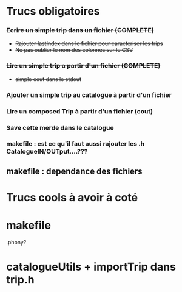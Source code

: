 # Trucs obligatoires

### <s>Ecrire un simple trip dans un fichier (COMPLETE)
- Rajouter lastIndex dans le fichier pour caracteriser les trips
- Ne pas oublier le nom des colonnes sur le CSV
  </s>

### <s>Lire un simple trip a partir d'un fichier (COMPLETE)
- simple cout dans le stdout</s>

### Ajouter un simple trip au catalogue à partir d'un fichier

### Lire un composed Trip à partir d'un fichier (cout)

### Save cette merde dans le catalogue 


### makefile : est ce qu'il faut aussi rajouter les .h CatalogueIN/OUTput....???
## makefile : dependance des fichiers

# Trucs cools à avoir à coté
# makefile
.phony?

# catalogueUtils + importTrip dans trip.h
